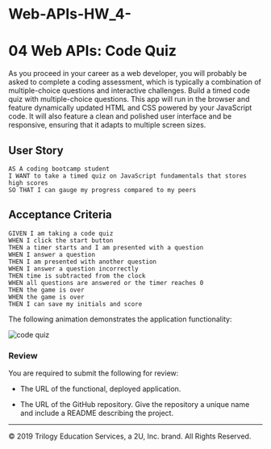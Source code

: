 # Web-APIs-HW_4-
# 04 Web APIs: Code Quiz

As you proceed in your career as a web developer, you will probably be asked to complete a coding assessment, which is typically a combination of multiple-choice questions and interactive challenges. Build a timed code quiz with multiple-choice questions. This app will run in the browser and feature dynamically updated HTML and CSS powered by your JavaScript code. It will also feature a clean and polished user interface and be responsive, ensuring that it adapts to multiple screen sizes.

## User Story

```
AS A coding bootcamp student
I WANT to take a timed quiz on JavaScript fundamentals that stores high scores
SO THAT I can gauge my progress compared to my peers
```

## Acceptance Criteria

```
GIVEN I am taking a code quiz
WHEN I click the start button
THEN a timer starts and I am presented with a question
WHEN I answer a question
THEN I am presented with another question
WHEN I answer a question incorrectly
THEN time is subtracted from the clock
WHEN all questions are answered or the timer reaches 0
THEN the game is over
WHEN the game is over
THEN I can save my initials and score
```

The following animation demonstrates the application functionality:

![code quiz](./Assets/04-web-apis-homework-demo.gif)

### Review

You are required to submit the following for review:

* The URL of the functional, deployed application.

* The URL of the GitHub repository. Give the repository a unique name and include a README describing the project.

- - -
© 2019 Trilogy Education Services, a 2U, Inc. brand. All Rights Reserved.

<!-- Outline/Pseudo code for HW-week 4
// Create Q&A Object.  Maybe an array? 
// ex. Q&A = [
//   { q: " what is this?" 
//      1: " "
//      2: " "
//      3: " "
//      4: " "
//      a: 2 }
//       ]
// Create Start Button (HTML)
// Attach a click event 
		// Start timer countdown (recommend using the setInterval method) 
		// Generate first question + answers + data attributes 
		// add "click" event for answer buttons 
			// increment a counter
			// Generate question 
			// if incorrect 
				//deduct time counter -->